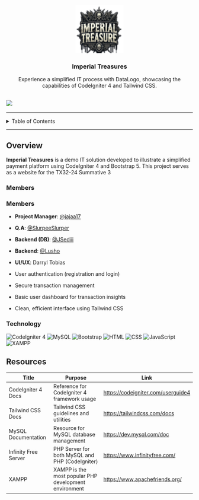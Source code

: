 <a name="readme-top"></a>

<br/>
<br/>

<div align="center">
  <a href="https://github.com/zyx-0314/">
    <img src="./public/images/LOGO.png" alt="Nyebe" width="130" height="130">
  </a>
  <h3 align="center">Imperial Treasures</h3>
</div>

<div align="center">
  Experience a simplified IT process with DataLogo, showcasing the capabilities of CodeIgniter 4 and Tailwind CSS.
</div>

<br/>

![](https://visit-counter.vercel.app/counter.png?page=zyx-0314/WST-TX32-Demo-Project)

---

<details>
  <summary>Table of Contents</summary>
  <ol>
    <li>
      <a href="#overview">Overview</a>
      <ol>
        <li><a href="#key-components">Key Components</a></li>
        <li><a href="#technology">Technology</a></li>
      </ol>
    </li>
    <li><a href="#roadmap">Roadmap</a></li>
    <li><a href="#resources">Resources</a></li>
  </ol>
</details>

---

## Overview

**Imperial Treasures** is a demo IT solution developed to illustrate a simplified payment platform using CodeIgniter 4 and Bootstrap 5. This project serves as a website for the TX32-24 Summative 3

### Members

### Members

- **Project Manager**: [@jajaa17](https://github.com/jajaa17)
- **Q.A**: [@SlurpeeSlurper](https://github.com/SlurpeeSlurper)
- **Backend (DB)**: [@JSediii](https://github.com/JSediii)
- **Backend**: [@Lusho](https://github.com/Lusho)
- **UI/UX**: Darryl Tobias

- User authentication (registration and login)
- Secure transaction management
- Basic user dashboard for transaction insights
- Clean, efficient interface using Tailwind CSS

### Technology

![CodeIgniter 4](https://img.shields.io/badge/CodeIgniter-EE4623?style=for-the-badge&logo=codeigniter&logoColor=white)
![MySQL](https://img.shields.io/badge/MySQL-4479A1?style=for-the-badge&logo=mysql&logoColor=white)
![Bootstrap](https://img.shields.io/badge/Bootstrap-563D7C?style=for-the-badge&logo=bootstrap&logoColor=white)
![HTML](https://img.shields.io/badge/HTML-E34F26?style=for-the-badge&logo=html5&logoColor=white)
![CSS](https://img.shields.io/badge/CSS-1572B6?style=for-the-badge&logo=css3&logoColor=white)
![JavaScript](https://img.shields.io/badge/JavaScript-F7DF1E?style=for-the-badge&logo=javascript&logoColor=white)
![XAMPP](https://img.shields.io/badge/XAMPP-FB7A24?style=for-the-badge&logo=xampp&logoColor=white)



## Resources

| Title                | Purpose                                                  | Link              |
|----------------------|----------------------------------------------------------|-------------------|
| CodeIgniter 4 Docs   | Reference for CodeIgniter 4 framework usage              | https://codeigniter.com/userguide4 |
| Tailwind CSS Docs    | Tailwind CSS guidelines and utilities                    | https://tailwindcss.com/docs       |
| MySQL Documentation  | Resource for MySQL database management                   | https://dev.mysql.com/doc          |
| Infinity Free Server | PHP Server for both MySQL and PHP (CodeIgniter)          | https://www.infinityfree.com/      |
| XAMPP                | XAMPP is the most popular PHP development environment    | https://www.apachefriends.org/     |